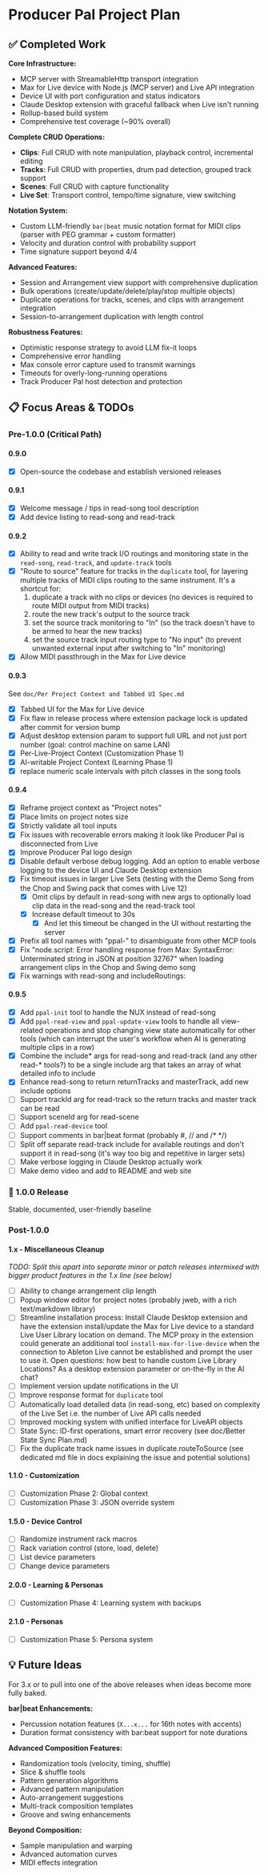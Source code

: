 # Producer Pal Project Plan

## ✅ Completed Work

**Core Infrastructure:**

- MCP server with StreamableHttp transport integration
- Max for Live device with Node.js (MCP server) and Live API integration
- Device UI with port configuration and status indicators
- Claude Desktop extension with graceful fallback when Live isn't running
- Rollup-based build system
- Comprehensive test coverage (~90% overall)

**Complete CRUD Operations:**

- **Clips**: Full CRUD with note manipulation, playback control, incremental
  editing
- **Tracks**: Full CRUD with properties, drum pad detection, grouped track
  support
- **Scenes**: Full CRUD with capture functionality
- **Live Set**: Transport control, tempo/time signature, view switching

**Notation System:**

- Custom LLM-friendly `bar|beat` music notation format for MIDI clips (parser
  with PEG grammar + custom formatter)
- Velocity and duration control with probability support
- Time signature support beyond 4/4

**Advanced Features:**

- Session and Arrangement view support with comprehensive duplication
- Bulk operations (create/update/delete/play/stop multiple objects)
- Duplicate operations for tracks, scenes, and clips with arrangement
  integration
- Session-to-arrangement duplication with length control

**Robustness Features:**

- Optimistic response strategy to avoid LLM fix-it loops
- Comprehensive error handling
- Max console error capture used to transmit warnings
- Timeouts for overly-long-running operations
- Track Producer Pal host detection and protection

## 📋 Focus Areas & TODOs

### Pre-1.0.0 (Critical Path)

#### 0.9.0

- [x] Open-source the codebase and establish versioned releases

#### 0.9.1

- [x] Welcome message / tips in read-song tool description
- [x] Add device listing to read-song and read-track

#### 0.9.2

- [x] Ability to read and write track I/O routings and monitoring state in the
      `read-song`, `read-track`, and `update-track` tools
- [x] "Route to source" feature for tracks in the `duplicate` tool, for layering
      multiple tracks of MIDI clips routing to the same instrument. It's a
      shortcut for:
  1. duplicate a track with no clips or devices (no devices is required to route
     MIDI output from MIDI tracks)
  2. route the new track's output to the source track
  3. set the source track monitoring to "In" (so the track doesn't have to be
     armed to hear the new tracks)
  4. set the source track input routing type to "No input" (to prevent unwanted
     external input after switching to "In" monitoring)
- [x] Allow MIDI passthrough in the Max for Live device

#### 0.9.3

See `doc/Per Project Context and Tabbed UI Spec.md`

- [x] Tabbed UI for the Max for Live device
- [x] Fix flaw in release process where extension package lock is updated after
      commit for version bump
- [x] Adjust desktop extension param to support full URL and not just port
      number (goal: control machine on same LAN)
- [x] Per-Live-Project Context (Customization Phase 1)
- [x] AI-writable Project Context (Learning Phase 1)
- [x] replace numeric scale intervals with pitch classes in the song tools

#### 0.9.4

- [x] Reframe project context as "Project notes"
- [x] Place limits on project notes size
- [x] Strictly validate all tool inputs
- [x] Fix issues with recoverable errors making it look like Producer Pal is
      disconnected from Live
- [x] Improve Producer Pal logo design
- [x] Disable default verbose debug logging. Add an option to enable verbose
      logging to the device UI and Claude Desktop extension
- [x] Fix timeout issues in larger Live Sets (testing with the Demo Song from
      the Chop and Swing pack that comes with Live 12)
  - [x] Omit clips by default in read-song with new args to optionally load clip
        data in the read-song and the read-track tool
  - [x] Increase default timeout to 30s
    - [x] And let this timeout be changed in the UI without restarting the
          server
- [x] Prefix all tool names with "ppal-" to disambiguate from other MCP tools
- [x] Fix "node.script: Error handling response from Max: SyntaxError:
      Unterminated string in JSON at position 32767" when loading arrangement
      clips in the Chop and Swing demo song
- [x] Fix warnings with read-song and includeRoutings:

#### 0.9.5

- [x] Add `ppal-init` tool to handle the NUX instead of read-song
- [x] Add `ppal-read-view` and `ppal-update-view` tools to handle all
      view-related operations and stop changing view state automatically for
      other tools (which can interrupt the user's workflow when AI is generating
      multiple clips in a row)
- [x] Combine the include* args for read-song and read-track (and any other
      read-* tools?) to be a single include arg that takes an array of what
      detailed info to include
- [x] Enhance read-song to return returnTracks and masterTrack, add new include
      options
- [ ] Support trackId arg for read-track so the return tracks and master track
      can be read
- [ ] Support sceneId arg for read-scene
- [ ] Add `ppal-read-device` tool
- [ ] Support comments in bar|beat format (probably #, // and /\* \*/)
- [ ] Split off separate read-track include for available routings and don't
      support it in read-song (it's way too big and repetitive in larger sets)
- [ ] Make verbose logging in Claude Desktop actually work
- [ ] Make demo video and add to README and web site

### 🚀 1.0.0 Release

Stable, documented, user-friendly baseline

### Post-1.0.0

#### 1.x - Miscellaneous Cleanup

_TODO: Split this apart into separate minor or patch releases intermixed with
bigger product features in the 1.x line (see below)_

- [ ] Ability to change arrangement clip length
- [ ] Popup window editor for project notes (probably jweb, with a rich
      text/markdown library)
- [ ] Streamline installation process: Install Claude Desktop extension and have
      the extension install/update the Max for Live device to a standard Live
      User Library location on demand. The MCP proxy in the extension could
      generate an additional tool `install-max-for-live-device` when the
      connection to Ableton Live cannot be established and prompt the user to
      use it. Open questions: how best to handle custom Live Library Locations?
      As a desktop extension parameter or on-the-fly in the AI chat?
- [ ] Implement version update notifications in the UI
- [ ] Improve response format for `duplicate` tool
- [ ] Automatically load detailed data (in read-song, etc) based on complexity
      of the Live Set i.e. the number of Live API calls needed
- [ ] Improved mocking system with unified interface for LiveAPI objects
- [ ] State Sync: ID-first operations, smart error recovery (see doc/Better
      State Sync Plan.md)
- [ ] Fix the duplicate track name issues in duplicate.routeToSource (see
      dedicated md file in docs explaining the issue and potential solutions)

#### 1.1.0 - Customization

- [ ] Customization Phase 2: Global context
- [ ] Customization Phase 3: JSON override system

#### 1.5.0 - Device Control

- [ ] Randomize instrument rack macros
- [ ] Rack variation control (store, load, delete)
- [ ] List device parameters
- [ ] Change device parameters

#### 2.0.0 - Learning & Personas

- [ ] Customization Phase 4: Learning system with backups

#### 2.1.0 - Personas

- [ ] Customization Phase 5: Persona system

## 💡 Future Ideas

For 3.x or to pull into one of the above releases when ideas become more fully
baked.

**bar|beat Enhancements:**

- Percussion notation features (`X...x...` for 16th notes with accents)
- Duration format consistency with bar:beat support for note durations

**Advanced Composition Features:**

- Randomization tools (velocity, timing, shuffle)
- Slice & shuffle tools
- Pattern generation algorithms
- Advanced pattern manipulation
- Auto-arrangement suggestions
- Multi-track composition templates
- Groove and swing enhancements

**Beyond Composition:**

- Sample manipulation and warping
- Advanced automation curves
- MIDI effects integration

